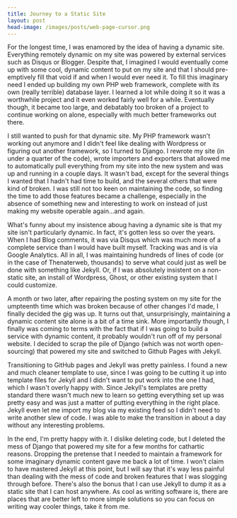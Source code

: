 ```yaml
---
title: Journey to a Static Site
layout: post
head-image: /images/posts/web-page-cursor.png
---
```


For the longest time, I was enamored by the idea of having a dynamic site. Everything remotely dynamic on my site was powered by external services such as Disqus or Blogger. Despite that, I imagined I would eventually come up with some cool, dynamic content to put on my site and that I should pre-emptively fill that void if and when I would ever need it. To fill this imaginary need I ended up building my own PHP web framework, complete with its own (really terrible) database layer. I learned a lot while doing it so it was a worthwhile project and it even worked fairly well for a while. Eventually though, it became too large, and debatably too broken of a project to continue working on alone, especially with much better frameworks out there.

I still wanted to push for that dynamic site. My PHP framework wasn't working out anymore and I didn't feel like dealing with Wordpress or figuring out another framework, so I turned to Django. I rewrote my site (in under a quarter of the code), wrote importers and exporters that allowed me to automatically pull everything from my site into the new system and was up and running in a couple days. It wasn't bad, except for the several things I wanted that I hadn't had time to build, and the several others that were kind of broken. I was still not too keen on maintaining the code, so finding the time to add those features became a challenge, especially in the absence of something new and interesting to work on instead of just making my website operable again...and again.

What's funny about my insistence aboug having a dynamic site is that my site isn't particularly dynamic. In fact, it's gotten less so over the years. When I had Blog comments, it was via Disqus which was much more of a complete service than I would have built myself. Tracking was and is via Google Analytics. All in all, I was maintaining hundreds of lines of code (or in the case of Thenaterweb, thousands) to serve what could just as well be done with something like Jekyll. Or, if I was absolutely insistent on a non-static site, an install of Wordpress, Ghost, or other existing system that I could customize.

A month or two later, after repairing the posting system on my site for the umpteenth time which was broken because of other changes I'd made, I finally decided the gig was up. It turns out that, unsurprisingly, maintaining a dynamic content site alone is a bit of a time sink. More importantly though, I finally was coming to terms with the fact that if I was going to build a service with dynamic content, it probably wouldn't run off of my personal website. I decided to scrap the pile of Django (which was not worth open-sourcing) that powered my site and switched to Github Pages with Jekyll.

Transitioning to GitHub pages and Jekyll was pretty painless. I found a new and much cleaner template to use, since I was going to be cutting it up into template files for Jekyll and I didn't want to put work into the one I had, which I wasn't overly happy with. Since Jekyll's templates are pretty standard there wasn't much new to learn so getting everything set up was pretty easy and was just a matter of putting everything in the right place. Jekyll even let me import my blog via my existing feed so I didn't need to write another slew of code. I was able to make the transition in about a day without any interesting problems.

In the end, I'm pretty happy with it. I dislike deleting code, but I deleted the mess of Django that powered my site for a few months for cathartic reasons. Dropping the pretense that I needed to maintain a framework for some imaginary dynamic content gave me back a lot of time. I won't claim to have mastered Jekyll at this point, but I will say that it's way less painful than dealing with the mess of code and broken features that I was slogging through before. There's also the bonus that I can use Jekyll to dump it as a static site that I can host anywhere. As cool as writing software is, there are places that are better left to more simple solutions so you can focus on writing way cooler things, take it from me.
